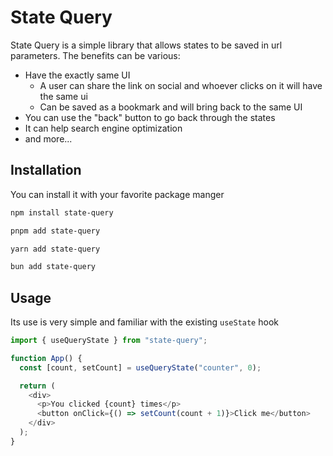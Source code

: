 # State Query
State Query is a simple library that allows states to be saved in url parameters. The benefits can be various:

- Have the exactly same UI
  - A user can share the link on social and whoever clicks on it will have the same ui
  - Can be saved as a bookmark and will bring back to the same UI
- You can use the "back" button to go back through the states
- It can help search engine optimization
- and more...

## Installation
You can install it with your favorite package manger

```bash
npm install state-query
```

```bash
pnpm add state-query
```

```bash
yarn add state-query
```

```bash
bun add state-query
```

## Usage
Its use is very simple and familiar with the existing `useState` hook

```js
import { useQueryState } from "state-query";

function App() {
  const [count, setCount] = useQueryState("counter", 0);

  return (
    <div>
      <p>You clicked {count} times</p>
      <button onClick={() => setCount(count + 1)}>Click me</button>
    </div>
  );
}
```
